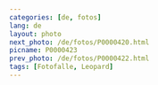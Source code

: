 ```yaml
---
categories: [de, fotos]
lang: de
layout: photo
next_photo: /de/fotos/P0000420.html
picname: P0000423
prev_photo: /de/fotos/P0000422.html
tags: [Fotofalle, Leopard]
---
```


